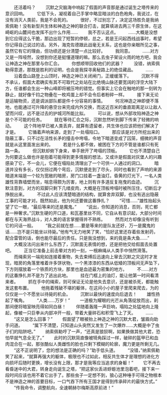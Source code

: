 　　还活着吗？
　　沉默之灾脑海中响起了假面的声音那是通过诞生之塔传来的意识回响。
　　它低下头，凝视着自己手掌中略显暗淡的白色袍角，我说过，在没有消灭人类前，我是不会死的。
　　很好，不过别忘了，决定这场胜负是我纳索佩勒！没有新型共生体和神造之神的联合打击，就算填进去两三千原生体，在这崎岖的山麓间也发挥不出什么作用……
　　我不否认这点。
　　……大概是没想到它应得这么干脆，那边出现了短暂的停顿，总之，若是王问起西线战事时，希望你记得自己说过的话。另外，海克佐德跟此战毫无关系，这也是你亲眼所见之事，虽然它有它的理由，但功绩还是分清楚一点比较好。
　　我同意。
　　……对方又是一阵哑然，没想到你还是挺懂道理的嘛。那么去虫子架设火雨的地方吧，我会让神造之神在那里与你汇合。
　　你想顺带回收他们的武器？
　　没错，纳索佩勒得意道，那既是胜利的证明，也会是我探寻奥秘路上的绝佳藏品。
　　……
　　沿着盘山路登上山顶时，神造之神已关闭闸门，正缓缓落下。
　　沉默不得不承认，假面大君确实有其不可取代之处站在比绝境山脉还要宽阔的浮空大陆下方，任谁都会生出一种山峰即将被压垮的错觉。但事实上它会在触地的那一刻转为静止，就好像千钧之物叠在一枚鸡蛋上却不会令后者粉碎一样。
　　接下来无论是运输物资，还是调派部队都是件十分容易的事情。
　　何况神造之神即便不落地，也能通过可升降的悬空台来完成内外交换，而这近百米的垂直距离足以让敌人望而兴叹，远不是过去的护城河所能比拟。
　　可以说，想从外部攻陷神造之神是个不可能的任务。
　　就在等待汇合之际，沉默忽然听到脚下传来了轻微的响动。
　　这个阵地早已被人类丢弃，就算有遗留者，共生体也应该把他们解决了才是。
　　它循着声响来源，走到了一处塌陷口。
　　那应该是对方所挖出来的隐蔽工事，只不过在活性长矛的撞击中垮塌，令地下暗道变成了囚笼，细微的声音就是从这里面发出来的。
　　若是什么都不做，被困在下方的不管是谁都只有死路一条。
　　但沉默却俯下身来，单手掀开了垮塌的顶板。
　　它也不清楚自己为何要这么做也许是抱着可能得到更多情报的想法，又或许是假面对灰堡人的兴趣感染了它，不一会儿，它便在塌陷处清理出了一个可供一人通过的洞口。
　　暗道并没有多长，仅仅拐过两个弯后，沉默便走到了尽头，同时也看到了声响的来源暗道末端是一个较为宽敞的暗房，房门口挂着一盏油灯。昏黄的灯光下，一名人类雄性背靠墙壁而坐，喘息得颇为厉害，地上则有许多道反复拖曳的血迹。
　　沉默注意到，对方的双脚只剩下几缕皮肉，大概是在顶板垮塌时被所压住，切断后才挣脱出来。
　　不过此人应该清楚暗道的结构，就算舍弃双脚，也没有逃出隐蔽工事的可能才对。既然如此，他为何还要做这番挣扎？
　　“可惜……”雄性抬起头望了它一眼，“最后等来的还是魔鬼。”
　　“说出，你知道的消息，否则，死亡都是一种奢求。”沉默生硬的开口道，和瓦基里丝不同，它自从有意识起，大部分时间都在与天海界战斗，对人类的语言掌握得并不熟练。
　　然而对方却像没有听到它的问话一般。
　　“我之前就在想……要是等来的是队友还好，万一是魔鬼的话……岂不是只能坐以待毙。”他有气无力地笑了笑，“恰好这里还存着些发射药，配合雷管的话，倒也能尽最后的责任。只是我没想到，来的竟是条大鱼……”
　　大概没法问出来什么东西了，沉默面无表情的想，还是把他交给假面去处置吧。
　　正当它准备上前击晕对方的一刻，一根麻绳从人类手中悄然滑落。
　　而绳索另一端宛如连接着重物，失去束缚后迅速向上窜去沉默之灾这时才发现，暗房的角落里堆着许多饼状物，一个黑漆漆的东西从低矮的顶板间无声坠下，下方则摆放着一个铁质的方块，那里也是血迹最为密集的地方。
　　不……对方的这番挣扎并不是为了逃出此地。
　　挂在门框上的油灯，能让他第一时间看清来者。
　　抓在手中的绳索，则可保证无论是他失去意识，还是被杀死，都能触发这套布置。
　　他拖着残破不堪的躯体，在这间小小的屋子里爬来爬去，为的仅仅是一个不愿坐以待毙的机会。
　　沉默以最快的速度向后退去！
　　雄性扬起了嘴角。
　　“人类……万岁！”
　　一道极为耀眼的光芒从角落绽放而出，刹那间便将暗室映亮得如同白昼！
　　伴随着轰隆一声巨响，塌陷之处猛地向上隆起，像被一只巨拳从内部冲开一般，带着大量碎石和积雪飞上了天。
　　……
　　“这又是怎么回事？”
　　假面望了眼被抬上神造之神的沉默大君，皱眉向助手问道。
　　“属下不清楚，只知道山头突然又发生了一次爆炸……大概是中了虫子们的陷阱吧。”
　　纳索佩勒哼了一声，“还真是狼狈啊，如果换做其他大君，恐怕早就气息全无了。”
　　此时的沉默简直像被犄角踩过一样，破碎的盔甲已和血肉混合在一起，那张酷似人类雌性的脸也只剩下模糊的轮廓，魔力更是所剩无几。
　　“这不正说明了，您的想法是正确的吗？”助手低头道。
　　“没错，”纳索佩勒笑了起来，“就算再强大的躯体，极限也不过如此，相反共生体才是理想的进化方向损坏后随时更换，增长没有上限，那才是我等应当追求的身躯！”
　　它不再去看昏迷中的大君，转身走向诞生之塔，“把这家伙丢进蜉蝣池里泡着吧，接下来一段时间应该也用不着它出手了。那些虫子一定想不到，狼心这种唾手可得之物根本不是神造之神的首要目标，一口气吞下所有王国才是得到传承碎片的最快方式。”
　　“传我命令，调整航向，全速朝赫尔梅斯高原前进！”